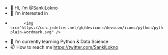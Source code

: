 - 👋 Hi, I’m @SankiLokno
- 👀 I’m interested in
- 
            <img src="https://cdn.jsdelivr.net/gh/devicons/devicon/icons/python/python-plain-wordmark.svg" />
          
- 🌱 I’m currently learning Python & Data Science
- 📫 How to reach me https://twitter.com/SankiLokno
          
<!---
SankiLokno/SankiLokno is a ✨ special ✨ repository because its `README.md` (this file) appears on your GitHub profile.
You can click the Preview link to take a look at your changes.
--->
